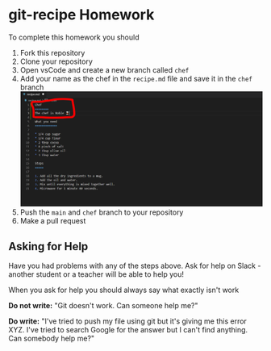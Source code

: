 # git-recipe Homework

To complete this homework you should

1. Fork this repository
2. Clone your repository
3. Open vsCode and create a new branch called `chef`
4. Add your name as the chef in the `recipe.md` file and save it in the `chef` branch
![](/chef.PNG?raw=true)
5. Push the `main` and `chef` branch to your repository
6. Make a pull request

## Asking for Help

Have you had problems with any of the steps above. Ask for help on Slack - another student or a teacher will be able to help you!

When you ask for help you should always say what exactly isn't work

**Do not write:** "Git doesn't work. Can someone help me?"

**Do write:** "I've tried to push my file using git but it's giving me this error XYZ. I've tried to search Google for the answer but I can't find anything. Can somebody help me?"

